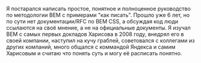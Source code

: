 Я постарался написать простое, понятное и полноценное руководство по методологии BEM с примерами "как писать". Прошло уже 6 лет, но по сути нет документации/RFC по BEM CSS, а обсуждая код люди ссылаются на своё мнение, а не на официальные документы. Я изучал BEM с самых первых докладов Харисова в 2008 году, внедрял его в своей компании, наступил на кучу граблей, советовался с коллегами из других компаний, много общался с коммандой Яндекса и самим Харисовым и считаю что понять суть и могу её расписать понятно.
